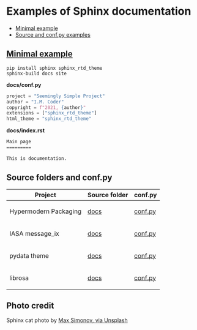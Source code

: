 # Examples of Sphinx documentation

- [Minimal example](#minimal) 
- [Source and conf.py examples](#examples)


<a id="minimal">
  
## [Minimal example](https://gitlab.com/epogrebnyak/sphinx-minimal/)

```
pip install sphinx sphinx_rtd_theme
sphinx-build docs site
```

**docs/conf.py**

```python
project = "Seemingly Simple Project"
author = "I.M. Coder"
copyright = f"2021, {author}"
extensions = ["sphinx_rtd_theme"]
html_theme = "sphinx_rtd_theme"
```

**docs/index.rst**

```rst
Main page
=========

This is documentation.
```

<a id="examples">
  
## Source folders and conf.py

<table>
<thead>
<tr class="header">
<th>Project</th>
<th>Source folder</th>
<th>conf.py</th>
</tr>
</thead>
<tbody>
<tr>
<td><p>Hypermodern Packaging</p></td>
<td><p><a href="https://github.com/cjolowicz/cookiecutter-hypermodern-python/tree/master/%7B%7Bcookiecutter.project_name%7D%7D/docs">docs</a></p></td>
<td><p><a href="https://github.com/cjolowicz/cookiecutter-hypermodern-python/blob/master/%7B%7Bcookiecutter.project_name%7D%7D/docs/conf.py">conf.py</a></p></td>
</tr>
<tr>
<td><p>IASA message_ix</p></td>
<td><p><a href="https://github.com/iiasa/message_ix/tree/master/doc">docs</a></p></td>
<td><p><a href="https://github.com/iiasa/message_ix/blob/master/doc/conf.py">conf.py</a></p></td>
</tr>
<tr>
<td><p>pydata theme</p></td>
<td><p><a href="https://github.com/pandas-dev/pydata-sphinx-theme/blob/master/docs/">docs</a></p></td>
<td><p><a href="https://github.com/pandas-dev/pydata-sphinx-theme/blob/master/docs/conf.py">conf.py</a></p></td>
</tr>
<tr>
<td><p>librosa</p></td>
<td><p><a href="https://github.com/librosa/librosa/blob/main/docs/">docs</a></p></td>
<td><p><a href="https://github.com/librosa/librosa/blob/main/docs/conf.py">conf.py</a></p></td>
</tr>
</tbody>
</table>


## Photo credit

Sphinx cat photo by [Max Simonov, via Unsplash](https://unsplash.com/photos/fU4YA9w5taw)
